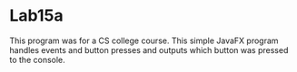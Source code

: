# Lab15a
This program was for a CS college course. This simple JavaFX program handles events and button presses and outputs which button was pressed to the console.
